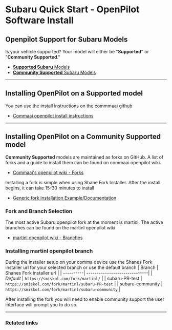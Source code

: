 # Subaru Quick Start - OpenPilot Software Install


## Openpilot Support for Subaru Models

Is your vehicle supported? Your model will either be  "**Supported**" or "**Community Supported**."
- [**Supported Subaru** Models](https://github.com/commaai/openpilot/wiki/Subaru#supported-models)
- [**Community Supported** Subaru Models](https://github.com/commaai/openpilot/wiki/Subaru#community-supported-models)


---
## Installing OpenPilot on a **Supported** model

You can use the install instructions on the commmaai github
- [Commaai openpilot install instructions ](https://github.com/commaai/openpilot#installation-instructions)


---
## Installing OpenPilot on a **Community Supported** model


**Community Supported** models are maintained as forks on GitHub. A list of forks and a guide to install them can be found on commaai openpilot wiki.
- [Commaai's openpilot wiki - Forks](https://github.com/commaai/openpilot/wiki/Forks#jfruxs-guide-for-installing-forks)

Installing a fork is simple when using Shane Fork Installer. After the install begins, it can take 15-30 minutes to install
- [Generic fork installation Example/Documentation](https://github.com/commaai/openpilot/wiki/Forks#shanes-fork-installer-at-httpssmiskolcomfork)


### Fork and Branch Selection

The most active Subaru openpilot fork at the moment is martinl. The active branches can be found on the martinl openpilot wiki
- [martinl openpilot wiki - Branches](https://github.com/martinl/openpilot/wiki#actively-maintained-branches)

### Installing martinl openpilot branch

During the installer setup on your comma device use the Shanes Fork installer url for your selected branch or use the default branch
| Branch     | Shanes Fork installer url   |
| ----------| ------------------------------| 
| *Default* | `https://smiskol.com/fork/martinl/` |
| subaru-PR-test | `https://smiskol.com/fork/martinl/subaru-PR-test` |
| subaru-community | `https://smiskol.com/fork/martinl/subaru-community` |

After installing the fork you will need to enable community support the user interface will prompt you to do so.


---

### Related links
